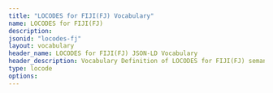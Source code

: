 ```yaml
---
title: "LOCODES for FIJI(FJ) Vocabulary"
name: LOCODES for FIJI(FJ) 
description: 
jsonid: "locodes-fj"
layout: vocabulary
header_name: LOCODES for FIJI(FJ) JSON-LD Vocabulary
header_description: Vocabulary Definition of LOCODES for FIJI(FJ) semantics in HTML format. JSON-LD format is available at [locodes-fj.jsonld](/vocabulary/locodes-fj.jsonld)
type: locode
options:
---
```

